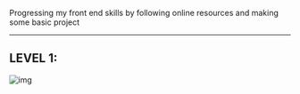 Progressing my front end skills by following online resources and making some basic project

---

## LEVEL 1:

![img](/home/sudaisk/Desktop/frontend_prac/image/README/1710175956666.png "LEVEL 1 Practice")

